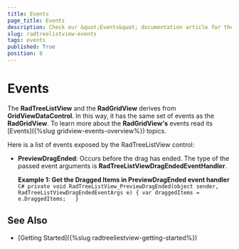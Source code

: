 ```yaml
---
title: Events
page_title: Events
description: Check our &quot;Events&quot; documentation article for the RadTreeListView {{ site.framework_name }} control.
slug: radtreelistview-events
tags: events
published: True
position: 8
---
```


# Events

The __RadTreeListView__ and the __RadGridView__ derives from __GridViewDataControl__. In this way, it has the same set of events as the __RadGridView__. To learn more about the __RadGridView's__ events read its [Events]({%slug gridview-events-overview%}) topics.

Here is a list of events exposed by the RadTreeListView control:

* **PreviewDragEnded**: Occurs before the drag has ended. The type of the passed event arguments is __RadTreeListViewDragEndedEventHandler__.

	__Example 1: Get the Dragged Items in PreviewDragEnded event handler__
		```C#
			private void RadTreeListView_PreviewDragEnded(object sender, RadTreeListViewDragEndedEventArgs e)
			{
				var draggedItems = e.DraggedItems;  
			}
		```      

## See Also

 * [Getting Started]({%slug radtreeliestview-getting-started%})
